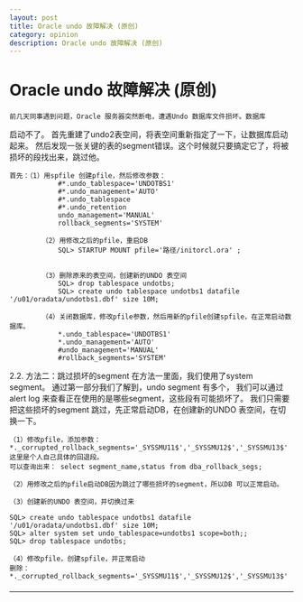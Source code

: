 ```yaml
---
layout: post
title: Oracle undo 故障解决 (原创)
category: opinion
description: Oracle undo 故障解决 (原创)
---
```


# Oracle undo 故障解决 (原创)

	前几天同事遇到问题，Oracle 服务器突然断电，遭遇Undo 数据库文件损坏。数据库
启动不了。 首先重建了undo2表空间，将表空间重新指定了一下，让数据库启动起来。
然后发现一张关键的表的segment错误。这个时候就只要搞定它了，将被损坏的段找出来，跳过他。

	首先：（1）用spfile 创建pfile，然后修改参数：
			  	#*.undo_tablespace='UNDOTBS1'
			  	#*.undo_management='AUTO'
			  	#*.undo_tablespace
				#*.undo_retention
				undo_management='MANUAL'
				rollback_segments='SYSTEM'
		
			（2）用修改之后的pfile，重启DB
				SQL> STARTUP MOUNT pfile='路径/initorcl.ora' ;
				
				
			（3）删除原来的表空间，创建新的UNDO 表空间
				SQL> drop tablespace undotbs;
				SQL> create undo tablespace undotbs1 datafile '/u01/oradata/undotbs1.dbf' size 10M;
 
			（4）关闭数据库，修改pfile参数，然后用新的pfile创建spfile，在正常启动数据库。
				*.undo_tablespace='UNDOTBS1'
				*.undo_management='AUTO'
				#undo_management='MANUAL'
				#rollback_segments='SYSTEM'
 
 
2.2. 方法二：跳过损坏的segment
 在方法一里面，我们使用了system segment。 
 通过第一部分我们了解到，undo segment 有多个，
 我们可以通过alert log 来查看正在使用的是哪些segment，这些段有可能损坏了。 
 我们只需要把这些损坏的segment 跳过，先正常启动DB，在创建新的UNDO 表空间，在切换一下。
 
	（1）修改pfile，添加参数：
	*._corrupted_rollback_segments='_SYSSMU11$','_SYSSMU12$','_SYSSMU13$'
 	这里是个人自己具体的回退段。
 	可以查询出来： select segment_name,status from dba_rollback_segs;  
 
	（2）用修改之后的pfile启动DB因为跳过了哪些损坏的segment，所以DB 可以正常启动。
 
	（3）创建新的UNDO 表空间，并切换过来
 
	SQL> create undo tablespace undotbs1 datafile '/u01/oradata/undotbs1.dbf' size 10M;
	SQL> alter system set undo_tablespace=undotbs1 scope=both;;
	SQL> drop tablespace undotbs;
 
	（4）修改pfile，创建spfile，并正常启动
	删除：*._corrupted_rollback_segments='_SYSSMU11$','_SYSSMU12$','_SYSSMU13$'
	
####
----
